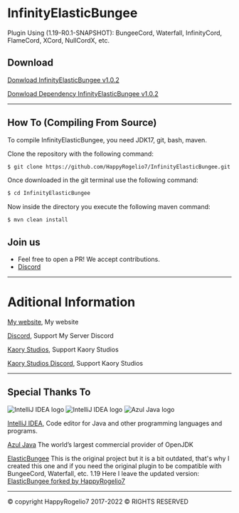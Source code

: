 # InfinityElasticBungee


Plugin Using (1.19-R0.1-SNAPSHOT): BungeeCord, Waterfall, InfinityCord, FlameCord, XCord, NullCordX, etc.

## Download

[Donwload InfinityElasticBungee v1.0.2](InfinityElasticBungee-1.0.2.jar)

[Donwload Dependency InfinityElasticBungee v1.0.2](InfinityElasticBungee-1.0.2-jar-with-dependencies.jar)

---

## How To (Compiling From Source)

To compile InfinityElasticBungee, you need JDK17, git, bash, maven.

Clone the repository with the following command:
```bash
$ git clone https://github.com/HappyRogelio7/InfinityElasticBungee.git
```

Once downloaded in the git terminal use the following command:

```bash
$ cd InfinityElasticBungee
```

Now inside the directory you execute the following maven command:

```bash
$ mvn clean install
```

## Join us

* Feel free to open a PR! We accept contributions.
* [Discord](https://discord.gg/3EebYUyeUX)

---

# Aditional Information

[My website](https://happyrogelio7.xyz), My website

[Discord](https://discord.gg/3EebYUyeUX), Support My Server Discord

[Kaory Studios](https://kaorystudios.xyz), Support Kaory Studios

[Kaory Studios Discord](https://discord.gg/Gw7m8kC), Support Kaory Studios

---

## Special Thanks To


![IntelliJ IDEA logo](https://resources.jetbrains.com/storage/products/company/brand/logos/IntelliJ_IDEA_icon.png?size=100px)
![IntelliJ IDEA logo](https://resources.jetbrains.com/storage/products/company/brand/logos/IntelliJ_IDEA.png)
![Azul Java logo](https://www.azul.com/wp-content/themes/azul/dist/img/logo.svg)

[IntelliJ IDEA](https://www.jetbrains.com/idea/), Code editor for Java and other programming languages and programs.

[Azul Java](https://www.azul.com/) The world’s largest commercial provider of OpenJDK

[ElasticBungee](https://github.com/2lstudios-mc/ElasticBungee) This is the original project but it is a bit outdated, that's why I created this one and if you need the original plugin to be compatible with BungeeCord, Waterfall, etc. 1.19 Here I leave the updated version: [ElasticBungee forked by HappyRogelio7](https://github.com/HappyRogelio7/ElasticBungee1)


---

© copyright HappyRogelio7 2017-2022 ©
RIGHTS RESERVED
